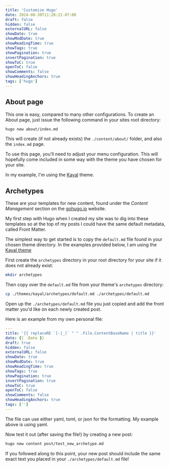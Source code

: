```yaml
---
title: 'Customize Hugo'
date: 2024-08-30T11:28:21-07:00
draft: false
hidden: false
externalURL: false
showDate: true
showModDate: true
showReadingTime: true
showTags: true
showPagination: true
invertPagination: true
showToC: true
openToC: false
showComments: false
showHeadingAnchors: true
tags: ['hugo']
---
```


## About page
This one is easy, compared to many other configurations. To create an About page, just issue the following command in your sites root directory:

```Bash
hugo new about/index.md
```

This will create (if not already exists) the `./content/about/` folder, and also the `index.md` page.

To use this page, you'll need to adjust your menu configuration. This will hopefully come included in some way with the theme you have chosen for your site.

In my example, I'm using the [Kayal](https://github.com/mnjm/kayal) theme.

## Archetypes
These are your templates for new content, found under the *Content Management* section on the [gohugo.io](https://gohugo.io/content-management-archetypes) website.

My first step with Hugo when I created my site was to dig into these templates so at the top of my posts I could have the same default metadata, called Front Matter.

The simplest way to get started is to copy the `default.md` file found in your chosen theme directory. In the examples provided below, I am using the [Kayal theme](https://github.com/mnjm/kayal)

First create the `archetypes` directory in your root directory for your site if it does not already exist:

```Bash
mkdir archetypes
```

Then copy over the `default.md` file from your theme's `archetypes` directory:

```Bash
cp ./themes/kayal/archetypes/default.md ./archetypes/default.md
```

Open up the `./archetypes/default.md` file you just copied and add the front matter you'd like on each newly created post.

Here is an example from my own personal file:

```Yaml
---
title: '{{ replaceRE `[-|_]` " " .File.ContentBaseName | title }}'
date: {{ .Date }}
draft: true
hidden: false
externalURL: false
showDate: true
showModDate: true
showReadingTime: true
showTags: true
showPagination: true
invertPagination: true
showToC: true
openToC: false
showComments: false
showHeadingAnchors: true
tags: ['']
---
```

The file can use either yaml, toml, or json for the formatting. My example above is using yaml.

Now test it out (after saving the file!) by creating a new post:

```Bash
hugo new content post/test_new_archetype.md
```

If you followed along to this point, your new post should include the same exact text you placed in your `./archetypes/default.md` file!